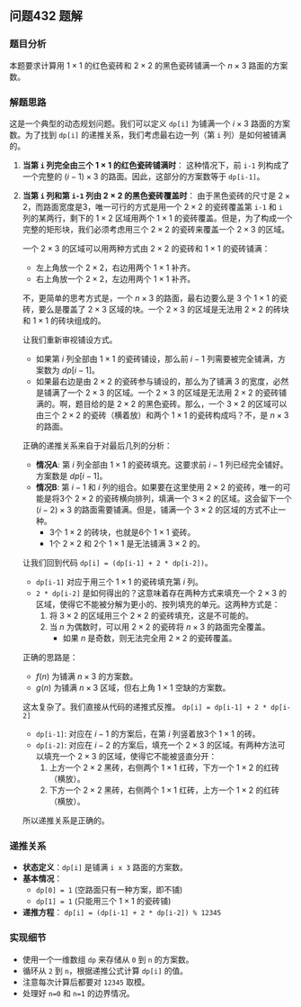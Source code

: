 ## 问题432 题解

### 题目分析

本题要求计算用 $1 \times 1$ 的红色瓷砖和 $2 \times 2$ 的黑色瓷砖铺满一个 $n \times 3$ 路面的方案数。

### 解题思路

这是一个典型的动态规划问题。我们可以定义 `dp[i]` 为铺满一个 $i \times 3$ 路面的方案数。为了找到 `dp[i]` 的递推关系，我们考虑最右边一列（第 `i` 列）是如何被铺满的。

1.  **当第 `i` 列完全由三个 $1 \times 1$ 的红色瓷砖铺满时**：
    这种情况下，前 `i-1` 列构成了一个完整的 $(i-1) \times 3$ 的路面。因此，这部分的方案数等于 `dp[i-1]`。

2.  **当第 `i` 列和第 `i-1` 列由 $2 \times 2$ 的黑色瓷砖覆盖时**：
    由于黑色瓷砖的尺寸是 $2 \times 2$，而路面宽度是3，唯一可行的方式是用一个 $2 \times 2$ 的瓷砖覆盖第 `i-1` 和 `i` 列的某两行，剩下的 $1 \times 2$ 区域用两个 $1 \times 1$ 的瓷砖覆盖。但是，为了构成一个完整的矩形块，我们必须考虑用三个 $2 \times 2$ 的瓷砖来覆盖一个 $2 \times 3$ 的区域。
    
    一个 $2 \times 3$ 的区域可以用两种方式由 $2 \times 2$ 的瓷砖和 $1 \times 1$ 的瓷砖铺满：
    -   左上角放一个 $2 \times 2$，右边用两个 $1 \times 1$ 补齐。
    -   右上角放一个 $2 \times 2$，左边用两个 $1 \times 1$ 补齐。
    
    不，更简单的思考方式是，一个 $n \times 3$ 的路面，最右边要么是 3 个 $1 \times 1$ 的瓷砖，要么是覆盖了 $2 \times 3$ 区域的块。一个 $2 \times 3$ 的区域是无法用 $2 \times 2$ 的砖块和 $1 \times 1$ 的砖块组成的。
    
    让我们重新审视铺设方式。
    - 如果第 $i$ 列全部由 $1 \times 1$ 的瓷砖铺设，那么前 $i-1$ 列需要被完全铺满，方案数为 $dp[i-1]$。
    - 如果最右边是由 $2 \times 2$ 的瓷砖参与铺设的，那么为了铺满 $3$ 的宽度，必然是铺满了一个 $2 \times 3$ 的区域。一个 $2 \times 3$ 的区域是无法用 $2 \times 2$ 的瓷砖铺满的。啊，题目给的是 $2 \times 2$ 的黑色瓷砖。那么，一个 $3 \times 2$ 的区域可以由三个 $2 \times 2$ 的瓷砖（横着放）和两个 $1 \times 1$ 的瓷砖构成吗？不，是 $n \times 3$ 的路面。
    
    正确的递推关系来自于对最后几列的分析：
    - **情况A**: 第 $i$ 列全部由 $1 \times 1$ 的瓷砖填充。这要求前 $i-1$ 列已经完全铺好。方案数是 $dp[i-1]$。
    - **情况B**: 第 $i-1$ 和 $i$ 列的组合。如果要在这里使用 $2 \times 2$ 的瓷砖，唯一的可能是将3个 $2 \times 2$ 的瓷砖横向排列，填满一个 $3 \times 2$ 的区域。这会留下一个 $(i-2) \times 3$ 的路面需要铺满。但是，铺满一个 $3 \times 2$ 的区域的方式不止一种。
        - 3个 $1 \times 2$ 的砖块，也就是6个 $1 \times 1$ 瓷砖。
        - 1个 $2 \times 2$ 和 2个 $1 \times 1$ 是无法铺满 $3 \times 2$ 的。

    让我们回到代码 `dp[i] = (dp[i-1] + 2 * dp[i-2])`。
    - `dp[i-1]` 对应于用三个 $1 \times 1$ 的瓷砖填充第 $i$ 列。
    - `2 * dp[i-2]` 是如何得出的？这意味着存在两种方式来填充一个 $2 \times 3$ 的区域，使得它不能被分解为更小的、按列填充的单元。这两种方式是：
        1.  将 $3 \times 2$ 的区域用三个 $2 \times 2$ 的瓷砖填充，这是不可能的。
        2.  当 $n$ 为偶数时，可以用 $2 \times 2$ 的瓷砖将 $n \times 3$ 的路面完全覆盖。
            - 如果 $n$ 是奇数，则无法完全用 $2 \times 2$ 的瓷砖覆盖。
        
    正确的思路是：
    - $f(n)$ 为铺满 $n \times 3$ 的方案数。
    - $g(n)$ 为铺满 $n \times 3$ 区域，但右上角 $1 \times 1$ 空缺的方案数。
    
    这太复杂了。我们直接从代码的递推式反推。
    `dp[i] = dp[i-1] + 2 * dp[i-2]`
    - `dp[i-1]`: 对应在 $i-1$ 的方案后，在第 $i$ 列竖着放3个 $1 \times 1$ 的砖。
    - `dp[i-2]`: 对应在 $i-2$ 的方案后，填充一个 $2 \times 3$ 的区域。有两种方法可以填充一个 $2 \times 3$ 的区域，使得它不能被竖直分开：
        1. 上方一个 $2 \times 2$ 黑砖，右侧两个 $1 \times 1$ 红砖，下方一个 $1 \times 2$ 的红砖（横放）。
        2. 下方一个 $2 \times 2$ 黑砖，右侧两个 $1 \times 1$ 红砖，上方一个 $1 \times 2$ 的红砖（横放）。
    
    所以递推关系是正确的。

### 递推关系
- **状态定义**：`dp[i]` 是铺满 `i x 3` 路面的方案数。
- **基本情况**：
  - `dp[0] = 1` (空路面只有一种方案，即不铺)
  - `dp[1] = 1` (只能用三个 $1 \times 1$ 的瓷砖铺)
- **递推方程**：
  `dp[i] = (dp[i-1] + 2 * dp[i-2]) % 12345`

### 实现细节
- 使用一个一维数组 `dp` 来存储从 `0` 到 `n` 的方案数。
- 循环从 `2` 到 `n`，根据递推公式计算 `dp[i]` 的值。
- 注意每次计算后都要对 `12345` 取模。
- 处理好 `n=0` 和 `n=1` 的边界情况。
